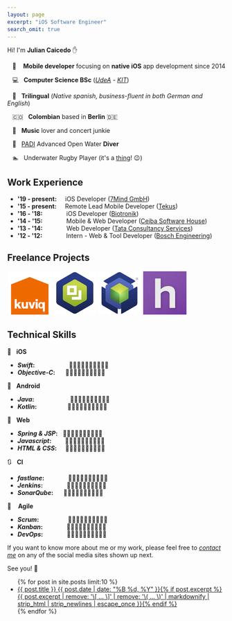 ```yaml
---
layout: page
excerpt: "iOS Software Engineer"
search_omit: true
---
```


Hi! I'm **Julian Caicedo** ✋

&nbsp;&nbsp;&nbsp;🍏&nbsp; &nbsp;&nbsp;**Mobile developer** focusing on **native iOS** app development since 2014

&nbsp;&nbsp;&nbsp;💻&nbsp;&nbsp;&nbsp;**Computer Science BSc** (<a href="http://www.udea.edu.co" title="Universidad de Antioquia" target="_blank">*UdeA*</a> *-* <a href="https://www.informatik.kit.edu/" title="Karlsruhe Institut für Technologie" target="_blank">*KIT*</a>)

&nbsp;&nbsp;&nbsp;💬&nbsp;&nbsp;&nbsp;**Trilingual** (*Native spanish, business-fluent in both German and English*)

&nbsp;&nbsp;&nbsp;🇨🇴&nbsp;&nbsp;&nbsp;**Colombian** based in **Berlin** 🇩🇪

&nbsp;&nbsp;&nbsp;🎵&nbsp;&nbsp;&nbsp;**Music** lover and concert junkie

&nbsp;&nbsp;&nbsp;🐠&nbsp;&nbsp;&nbsp;<a href="https://www.padi.com/" title="Professional Association of Diving Instructors" target="_blank">PADI</a> Advanced Open Water **Diver**

&nbsp;&nbsp;&nbsp;🏊&nbsp;&nbsp;&nbsp;Underwater Rugby Player (it's a <a href="https://en.wikipedia.org/wiki/Underwater_rugby" title="Underwater Rugby" target="_blank">thing</a>! 😉)

## Work Experience

* **'19 - present:** &nbsp;&nbsp;&nbsp;&nbsp;iOS Developer&nbsp;(<a href="https://www.7mind.de/" title="7Mind GmbH" target="_blank">7Mind GmbH</a>)
* **'15 - present:** &nbsp;&nbsp;&nbsp;&nbsp;Remote Lead Mobile Developer&nbsp;(<a href="http://www.tekus.co/" title="Tekus S.A.S" target="_blank">Tekus</a>)
* **'16 - '18:** &nbsp;&nbsp;&nbsp;&nbsp;&nbsp;&nbsp;&nbsp;&nbsp;&nbsp;&nbsp;&nbsp;&nbsp;&nbsp;iOS Developer&nbsp;(<a href="https://www.biotronik.com" title="Biotronik SE & Co. KG" target="_blank">Biotronik</a>)
* **'14 - '15:** &nbsp;&nbsp;&nbsp;&nbsp;&nbsp;&nbsp;&nbsp;&nbsp;&nbsp;&nbsp;&nbsp;&nbsp;&nbsp;Mobile & Web Developer&nbsp;(<a href="https://www.ceiba.com.co/en/" title="Ceiba Software House" target="_blank">Ceiba Software House</a>)
* **'13 - '14:** &nbsp;&nbsp;&nbsp;&nbsp;&nbsp;&nbsp;&nbsp;&nbsp;&nbsp;&nbsp;&nbsp;&nbsp;&nbsp;Web Developer&nbsp;(<a href="https://www.tcs.com/" title="Tata Consultancy Services" target="_blank">Tata Consultancy Services</a>)
* **'12 - '12:** &nbsp;&nbsp;&nbsp;&nbsp;&nbsp;&nbsp;&nbsp;&nbsp;&nbsp;&nbsp;&nbsp;&nbsp;&nbsp;Intern - Web & Tool Developer&nbsp;(<a href="http://www.bosch-engineering.de/" title="Bosch Engineering" target="_blank">Bosch Engineering</a>)

## Freelance Projects

<a href="https://www.kuviq.com/" title="kuviq (2018)" target="_blank"><img src="images/kuviq150.png" width="100" height="100" style="margin: 2px" /></a><a href="https://itunes.apple.com/us/app/arkbox-messaging/id1275899227?mt=8" title="Arkbox Messaging (2017)" target="_blank"><img src="images/arkboxm150.jpg" width="100" height="100" style="margin: 2px" /></a><a href="https://itunes.apple.com/us/app/arkbox/id1225658412?mt=8" title="Arkbox Player (2016)" target="_blank"><img src="images/arkboxp150.jpg" width="100" height="100" style="margin: 2px" /></a><a href="https://itunes.apple.com/us/app/homebase-employee-scheduling/id871544379?mt=8" title="homebase (2015)" target="_blank"><img src="images/homebase150.jpg" width="100" height="100" style="margin: 2px" /></a>

## Technical Skills

🍏&nbsp;&nbsp;&nbsp;**iOS**

* ***Swift*:** &nbsp;&nbsp;&nbsp;&nbsp;&nbsp;&nbsp;&nbsp;&nbsp;&nbsp;&nbsp;&nbsp;&nbsp;&nbsp;&nbsp;&nbsp;&nbsp;&nbsp;&nbsp;&nbsp;🌋🌋🌋🌋🌋🌋🌋🌋🌋🗻
* ***Objective-C*:** &nbsp;&nbsp;&nbsp;&nbsp;&nbsp;🌋🌋🌋🌋🌋🌋🌋🌋🗻🗻

🤖&nbsp;&nbsp;&nbsp;**Android**

* ***Java*:** &nbsp;&nbsp;&nbsp;&nbsp;&nbsp;&nbsp;&nbsp;&nbsp;&nbsp;&nbsp;&nbsp;&nbsp;&nbsp;&nbsp;&nbsp;&nbsp;&nbsp;&nbsp;&nbsp;&nbsp;🌋🌋🌋🌋🌋🌋🌋🌋🌋🗻
* ***Kotlin*:** &nbsp;&nbsp;&nbsp;&nbsp;&nbsp;&nbsp;&nbsp;&nbsp;&nbsp;&nbsp;&nbsp;&nbsp;&nbsp;&nbsp;&nbsp;&nbsp;&nbsp;🌋🌋🌋🌋🌋🌋🌋🌋🗻🗻

🔗&nbsp;&nbsp;&nbsp;**Web**

* ***Spring & JSP*:** &nbsp;&nbsp;🌋🌋🌋🌋🌋🌋🌋🌋🌋🗻
* ***Javascript*:** &nbsp;&nbsp;&nbsp;&nbsp;&nbsp;&nbsp;&nbsp;🌋🌋🌋🌋🌋🌋🌋🌋🗻🗻
* ***HTML & CSS*:** &nbsp;&nbsp;&nbsp;&nbsp;🌋🌋🌋🌋🌋🌋🌋🗻🗻🗻

🔃&nbsp;&nbsp;&nbsp;**CI**

* ***fastlane*:** &nbsp;&nbsp;&nbsp;&nbsp;&nbsp;&nbsp;&nbsp;&nbsp;&nbsp;&nbsp;&nbsp;&nbsp;&nbsp;🌋🌋🌋🌋🌋🌋🌋🌋🗻🗻
* ***Jenkins*:** &nbsp;&nbsp;&nbsp;&nbsp;&nbsp;&nbsp;&nbsp;&nbsp;&nbsp;&nbsp;&nbsp;&nbsp;&nbsp;🌋🌋🌋🌋🌋🌋🌋🌋🗻🗻
* ***SonarQube*:** &nbsp;&nbsp;&nbsp;&nbsp;&nbsp;🌋🌋🌋🌋🌋🌋🌋🗻🗻🗻

🚀 &nbsp;&nbsp;&nbsp;**Agile**

* ***Scrum*:** &nbsp;&nbsp;&nbsp;&nbsp;&nbsp;&nbsp;&nbsp;&nbsp;&nbsp;&nbsp;&nbsp;&nbsp;&nbsp;&nbsp;&nbsp;&nbsp;🌋🌋🌋🌋🌋🌋🌋🌋🌋🗻
* ***Kanban*:** &nbsp;&nbsp;&nbsp;&nbsp;&nbsp;&nbsp;&nbsp;&nbsp;&nbsp;&nbsp;&nbsp;&nbsp;&nbsp;🌋🌋🌋🌋🌋🌋🌋🌋🌋🗻
* ***DevOps*:** &nbsp;&nbsp;&nbsp;&nbsp;&nbsp;&nbsp;&nbsp;&nbsp;&nbsp;&nbsp;&nbsp;&nbsp;&nbsp;🌋🌋🌋🌋🌋🌋🌋🗻🗻🗻

If you want to know more about me or my work, please feel free to <a href="mailto:me@juliancadi.com" title="Contact me@juliancadi.com!">*contact me*</a> on any of the social media sites shown up next.

See you! 👋

<ul class="post-list">
{% for post in site.posts limit:10 %}
  <li><article><a href="{{ site.url }}{{ post.url }}">{{ post.title }} <span class="entry-date"><time datetime="{{ post.date | date_to_xmlschema }}">{{ post.date | date: "%B %d, %Y" }}</time></span>{% if post.excerpt %} <span class="excerpt">{{ post.excerpt | remove: '\[ ... \]' | remove: '\( ... \)' | markdownify | strip_html | strip_newlines | escape_once }}</span>{% endif %}</a></article></li>
{% endfor %}
</ul>
